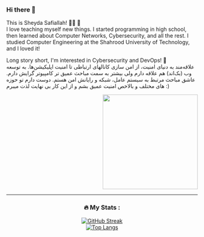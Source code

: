 ### Hi there 👋
This is Sheyda Safiallah! :woman_technologist: :sunflower:  \
I love teaching myself new things. I started programming in high school, then learned about Computer Networks, Cybersecurity, and all the rest. I studied Computer Engineering at the Shahrood University of Technology, and I loved it!

Long story short, I'm interested in Cybersecurity and DevOps! :smiling_face_with_three_hearts: \
علاقه‌مند به دنیای امنیت، از امن سازی کانالهای ارتباطی تا امنیت اپلیکیشن‌ها. به توسعه وب (بک‌اند) هم علاقه دارم ولی بیشتر به سمت مباحث عمیق تر کامپیوتر گرایش دارم. عاشق مباحث مرتبط به سیستم عامل، شبکه و رایانش امن هستم. دوست دارم تو حوزه های مختلف و بالاخص امنیت عمیق بشم و از این کار بی نهایت لذت میبرم :)

<div id="header" align="right">
  <img src="https://media.giphy.com/media/PrhFiPMUxgPZZtpnk6/giphy.gif" width="250"/>
</div>

---
<div align="center">
  
  ### :fire: My Stats :
[![GitHub Streak](http://github-readme-streak-stats.herokuapp.com?user=SheydaSafiallah&theme=dark&background=000000)](https://git.io/streak-stats)\
[![Top Langs](https://github-readme-stats.vercel.app/api/top-langs/?username=SheydaSafiallah&layout=compact&theme=vision-friendly-dark)](https://github.com/anuraghazra/github-readme-stats)

</div>
